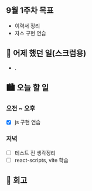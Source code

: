 ## 9월 1주차 목표

- 이력서 정리
- 자스 구현 연습

## 🌃 어제 했던 일(스크럼용)

- .

## 🏙️ 오늘 할 일

### 오전 ~ 오후

- [x] js 구현 연습

### 저녁

- [ ] 테스트 전 생각정리
- [ ] react-scripts, vite 학습

## 🌆 회고

